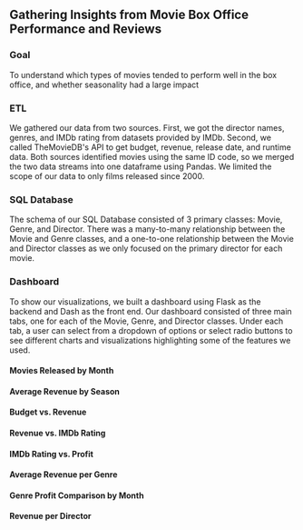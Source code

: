 ## Gathering Insights from Movie Box Office Performance and Reviews

### Goal

To understand which types of movies tended to perform well in the box office, and whether seasonality had a large impact 

### ETL

We gathered our data from two sources. First, we got the director names, genres, and IMDb rating from datasets provided by IMDb. Second, we called TheMovieDB's API to get budget, revenue, release date, and runtime data. Both sources identified movies using the same ID code, so we merged the two data streams into one dataframe using Pandas. We limited the scope of our data to only films released since 2000.

### SQL Database

The schema of our SQL Database consisted of 3 primary classes: Movie, Genre, and Director. There was a many-to-many relationship between the Movie and Genre classes, and a one-to-one relationship between the Movie and Director classes as we only focused on the primary director for each movie.

### Dashboard

To show our visualizations, we built a dashboard using Flask as the backend and Dash as the front end.  Our dashboard consisted of three main tabs, one for each of the Movie, Genre, and Director classes. Under each tab, a user can select from a dropdown of options or select radio buttons to see different charts and visualizations highlighting some of the features we used. 

#### Movies Released by Month 

#### Average Revenue by Season

#### Budget vs. Revenue

#### Revenue vs. IMDb Rating

#### IMDb Rating vs. Profit

#### Average Revenue per Genre

#### Genre Profit Comparison by Month

#### Revenue per Director
